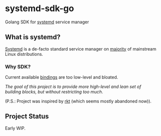 # systemd-sdk-go
Golang SDK for [systemd](https://www.freedesktop.org/wiki/Software/systemd/) service manager

## What is systemd?
[Systemd](https://www.freedesktop.org/wiki/Software/systemd/) is a de-facto standard service manager on [majority](https://en.wikipedia.org/wiki/Systemd#Adoption) of mainstream Linux distributions.

### Why SDK?
Current available [bindings](https://github.com/coreos/go-systemd) are too low-level and bloated.

*The goal of this project is to provide more high-level and lean set of building blocks,
but without restricting too much*.


(P.S.: Project was inspired by [rkt](https://github.com/rkt/rkt/blob/master/Documentation/devel/architecture.md) (which seems mostly abandoned now)).

## Project Status
Early WIP.
